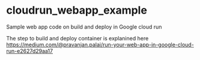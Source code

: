 # cloudrun_webapp_example
Sample web app code on build and deploy in Google cloud run

The step to build and deploy container is explanined here 
https://medium.com/@pravanjan.palai/run-your-web-app-in-google-cloud-run-e2627d29aa17
